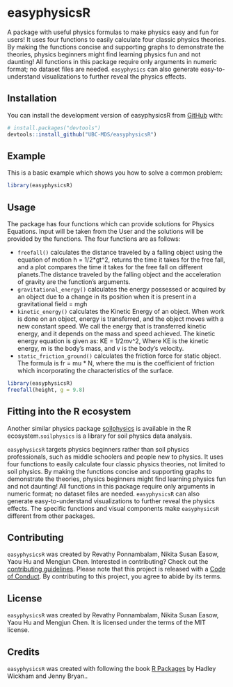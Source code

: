 
<!-- README.md is generated from README.Rmd. Please edit that file -->

# easyphysicsR

<!-- badges: start -->
<!-- badges: end -->

A package with useful physics formulas to make physics easy and fun for
users! It uses four functions to easily calculate four classic physics
theories. By making the functions concise and supporting graphs to
demonstrate the theories, physics beginners might find learning physics
fun and not daunting! All functions in this package require only
arguments in numeric format; no dataset files are needed. `easyphysics`
can also generate easy-to-understand visualizations to further reveal
the physics effects.

## Installation

You can install the development version of easyphysicsR from
[GitHub](https://github.com/UBC-MDS/easyphysicsR) with:

``` r
# install.packages("devtools")
devtools::install_github("UBC-MDS/easyphysicsR")
```

## Example

This is a basic example which shows you how to solve a common problem:

``` r
library(easyphysicsR)
```

## Usage

The package has four functions which can provide solutions for Physics
Equations. Input will be taken from the User and the solutions will be
provided by the functions. The four functions are as follows:

- `freefall()` calculates the distance traveled by a falling object
  using the equation of motion h = 1/2\*gt^2, returns the time it takes
  for the free fall, and a plot compares the time it takes for the free
  fall on different planets.The distance traveled by the falling object
  and the acceleration of gravity are the function’s arguments.
- `gravitational_energy()` calculates the energy possessed or acquired
  by an object due to a change in its position when it is present in a
  gravitational field = m*g*h
- `kinetic_energy()` calculates the Kinetic Energy of an object. When
  work is done on an object, energy is transferred, and the object moves
  with a new constant speed. We call the energy that is transferred
  kinetic energy, and it depends on the mass and speed achieved. The
  kinetic energy equation is given as: KE = 1/2*m*v^2, Where KE is the
  kinetic energy, m is the body’s mass, and v is the body’s velocity.
- `static_friction_ground()` calculates the friction force for static
  object. The formula is fr = mu \* N, where the mu is the coefficient
  of friction which incorporating the characteristics of the surface.

``` r
library(easyphysicsR)
freefall(height, g = 9.8)
```

## Fitting into the R ecosystem

Another similar physics package
[soilphysics](https://arsilva87.github.io/soilphysics/) is available in
the R ecosystem.`soilphysics` is a library for soil physics data
analysis.

`easyphysicsR` targets physics beginners rather than soil physics
professionals, such as middle schoolers and people new to physics. It
uses four functions to easily calculate four classic physics theories,
not limited to soil physics. By making the functions concise and
supporting graphs to demonstrate the theories, physics beginners might
find learning physics fun and not daunting! All functions in this
package require only arguments in numeric format; no dataset files are
needed. `easyphysicsR` can also generate easy-to-understand
visualizations to further reveal the physics effects. The specific
functions and visual components make `easyphysicsR` different from other
packages.

## Contributing

`easyphysicsR` was created by Revathy Ponnambalam, Nikita Susan Easow,
Yaou Hu and Mengjun Chen. Interested in contributing? Check out the
[contributing guidelines](CONTRIBUTING.md). Please note that this
project is released with a [Code of Conduct](CONDUCT.md). By
contributing to this project, you agree to abide by its terms.

## License

`easyphysicsR` was created by Revathy Ponnambalam, Nikita Susan Easow,
Yaou Hu and Mengjun Chen. It is licensed under the terms of the MIT
license.

## Credits

`easyphysicsR` was created with following the book [R
Packages](https://r-pkgs.org/) by Hadley Wickham and Jenny Bryan..
